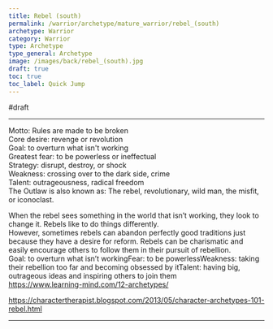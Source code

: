 ```yaml
---
title: Rebel (south)
permalink: /warrior/archetype/mature_warrior/rebel_(south)
archetype: Warrior
category: Warrior
type: Archetype
type_general: Archetype
image: /images/back/rebel_(south).jpg
draft: true
toc: true
toc_label: Quick Jump
---
```

#draft   
  
----  
Motto: Rules are made to be broken  
Core desire: revenge or revolution  
Goal: to overturn what isn't working  
Greatest fear: to be powerless or ineffectual  
Strategy: disrupt, destroy, or shock  
Weakness: crossing over to the dark side, crime  
Talent: outrageousness, radical freedom  
The Outlaw is also known as: The rebel, revolutionary, wild man, the misfit, or iconoclast.  
  
When the rebel sees something in the world that isn’t working, they look to change it. Rebels like to do things differently.  
However, sometimes rebels can abandon perfectly good traditions just because they have a desire for reform. Rebels can be charismatic and easily encourage others to follow them in their pursuit of rebellion.  
Goal: to overturn what isn’t workingFear: to be powerlessWeakness: taking their rebellion too far and becoming obsessed by itTalent: having big, outrageous ideas and inspiring others to join them  
https://www.learning-mind.com/12-archetypes/  
  
https://charactertherapist.blogspot.com/2013/05/character-archetypes-101-rebel.html  

---
